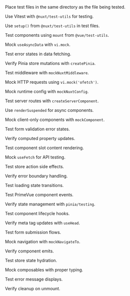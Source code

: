 Place test files in the same directory as the file being tested.

Use Vitest with `@nuxt/test-utils` for testing.

Use `setup()` from `@nuxt/test-utils` in test files.

Test components using `mount` from `@vue/test-utils`.

Mock `useAsyncData` with `vi.mock`.

Test error states in data fetching.

Verify Pinia store mutations with `createPinia`.

Test middleware with `mockNuxtMiddleware`.

Mock HTTP requests using `vi.mock('ofetch')`.

Mock runtime config with `mockNuxtConfig`.

Test server routes with `createServerComponent`.

Use `renderSuspended` for async components.

Mock client-only components with `mockComponent`.

Test form validation error states.

Verify computed property updates.

Test component slot content rendering.

Mock `useFetch` for API testing.

Test store action side effects.

Verify error boundary handling.

Test loading state transitions.

Test PrimeVue component events.

Verify state management with `pinia/testing`.

Test component lifecycle hooks.

Verify meta tag updates with `useHead`.

Test form submission flows.

Mock navigation with `mockNavigateTo`.

Verify component emits.

Test store state hydration.

Mock composables with proper typing.

Test error message displays.

Verify cleanup on unmount.
